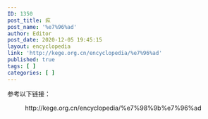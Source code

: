 ```yaml
---
ID: 1350
post_title: 疭
post_name: '%e7%96%ad'
author: Editor
post_date: 2020-12-05 19:45:15
layout: encyclopedia
link: 'http://kege.org.cn/encyclopedia/%e7%96%ad'
published: true
tags: [ ]
categories: [ ]
---
```

<!-- wp:paragraph -->
<p>参考以下链接：</p>
<!-- /wp:paragraph -->

<!-- wp:core-embed/wordpress {"url":"http://kege.org.cn/encyclopedia/%e7%98%9b%e7%96%ad","type":"wp-embed","providerNameSlug":"kege-org-cn","className":""} -->
<figure class="wp-block-embed-wordpress wp-block-embed is-type-wp-embed is-provider-kege-org-cn"><div class="wp-block-embed__wrapper">
http://kege.org.cn/encyclopedia/%e7%98%9b%e7%96%ad
</div></figure>
<!-- /wp:core-embed/wordpress -->